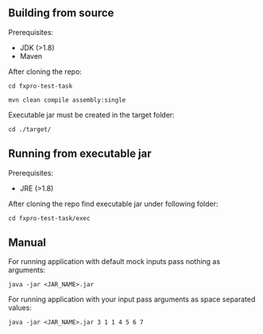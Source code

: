 **Building from source**
----------
Prerequisites:
* JDK (>1.8)
* Maven

After cloning the repo:

`cd fxpro-test-task`

`mvn clean compile assembly:single`

Executable jar must be created in the target folder:

`cd ./target/`

**Running from executable jar**
-----------
Prerequisites:
* JRE (>1.8)

After cloning the repo find executable jar under following folder:

`cd fxpro-test-task/exec`

**Manual**
----------
For running application with default mock inputs pass nothing as arguments:

`java -jar <JAR_NAME>.jar`

For running application with your input pass arguments as space separated values:

`java -jar <JAR_NAME>.jar 3 1 1 4 5 6 7`

